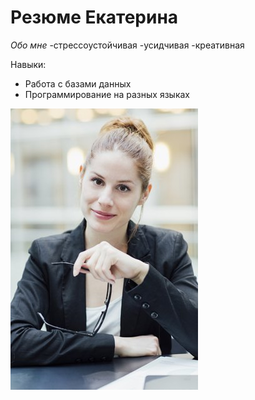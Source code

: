 # Резюме Екатерина

*Обо мне*
-стрессоустойчивая
-усидчивая
-креативная

Навыки:
* Работа с базами данных
* Программирование на разных языках


![Фото для резюме](img/12.jpg)